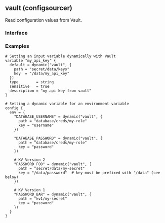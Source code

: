 <!-- This file was generated via `make gen/integrations-hcl` -->
## vault (configsourcer)

Read configuration values from Vault.

### Interface

### Examples

```hcl
# Setting an input variable dynamically with Vault
variable "my_api_key" {
  default = dynamic("vault", {
    path = "secret/data/keys"
    key  = "/data/my_api_key"
  })
  type        = string
  sensitive   = true
  description = "my api key from vault"
}

# Setting a dynamic variable for an environment variable
config {
  env = {
    "DATABASE_USERNAME" = dynamic("vault", {
      path = "database/creds/my-role"
      key = "username"
    })

    "DATABASE_PASSWORD" = dynamic("vault", {
      path = "database/creds/my-role"
      key = "password"
    })

    # KV Version 2
    "PASSWORD_FOO" = dynamic("vault", {
      path = "secret/data/my-secret"
      key = "/data/password"  # key must be prefixed with "/data" (see below)
    })

    # KV Version 1
    "PASSWORD_BAR" = dynamic("vault", {
      path = "kv1/my-secret"
      key = "password"
    })
  }
}
```

